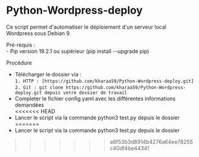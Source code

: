 # Python-Wordpress-deploy
Ce script permet d'automatiser le déploiement d'un serveur local Wordpress sous Debian 9.

Pré-requis :  
    - Pip version 19.2.1 ou supérieur (pip install --upgrade pip)

Procédure  
* Télécharger le dossier via :  
`1. HTTP : [https://github.com/kharaa59/Python-Wordpress-deploy.git]`  
`2. Git : git clone https://github.com/kharaa59/Python-Wordpress-deploy.git depuis votre dossier de travail`  
* Completer le fichier config.yaml avec les différentes informations demandées  
<<<<<<< HEAD
* Lancer le script via la commande python3 test.py depuis le dossier
=======
* Lancer le script via la commande python3 test.py depuis le dossier
>>>>>>> a6f53b3d8914b4276a64ee78255c40df4be44341
